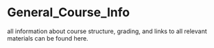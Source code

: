 # General_Course_Info
all information about course structure, grading, and links to all relevant materials can be found here.
